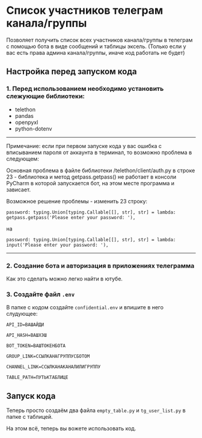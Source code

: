 # Список участников телеграм канала/группы
Позволяет получить список всех участников канала/группы в телеграм с помощью бота в  виде сообщений и таблицы эксель. (Только если у вас есть права админа канала/группы, иначе код работать не будет)

## Настройка перед запуском кода
### 1. Перед использованием необходимо установить слежующие библиотеки:
- telethon
- pandas
- openpyxl
- python-dotenv
---
Примечание: если при первом запуске кода у вас ошибка с вписыванием пароля от аккаунта в терминал, то возможно проблема в следующем:

Основная проблема в файле библиотеки /telethon/client/auth.py в строке 23 - библиотека и метод getpass.getpass() не работает в консоли PyCharm в которой запускается бот, на этом месте   программа и зависает.

Возможное решение проблемы - изменить 23 строку:

`password: typing.Union[typing.Callable[[], str], str] = lambda: getpass.getpass('Please enter your password: '),`

на

`password: typing.Union[typing.Callable[[], str], str] = lambda: input('Please enter your password: '),`

---
### 2. Создание бота и авторизация в приложениях телеграмма
Как это сделать можно легко найти в ютубе. 
### 3. Создайте файл `.env`
В папке с кодом создайте `confidential.env` и впишите в него слудующее:

`API_ID=ВАШАЙДИ`

`API_HASH=ВАШХЭШ`

`BOT_TOKEN=ВАШТОКЕНБОТА`

`GROUP_LINK=ССЫЛКАНАГРУППУСБОТОМ`

`CHANNEL_LINK=ССЫЛКАНАКАНАЛИЛИГРУППУ`

`TABLE_PATH=ПУТЬКТАБЛИЦЕ`
## Запуск кода
Теперь просто создаём два файла `empty_table.py` и `tg_user_list.py` в папке с таблицей. 

На этом всё, теперь вы вожете использовать код. 

